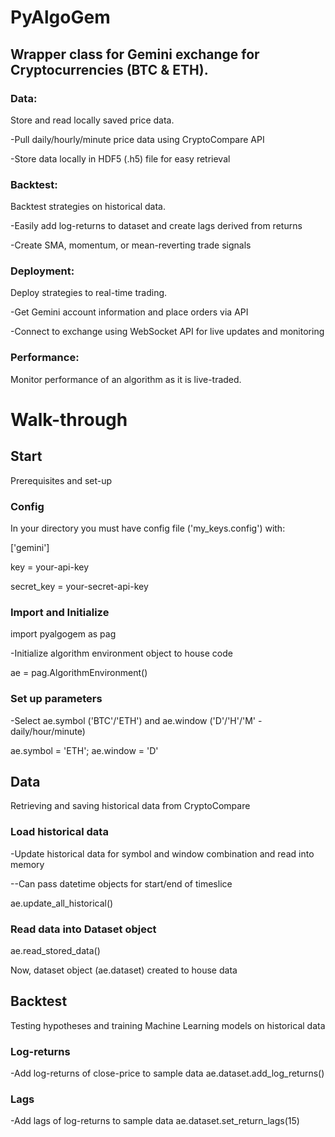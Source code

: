 # PyAlgoGem

## Wrapper class for Gemini exchange for Cryptocurrencies (BTC & ETH).


### Data:

Store and read locally saved price data.

-Pull daily/hourly/minute price data using CryptoCompare API

-Store data locally in HDF5 (.h5) file for easy retrieval

### Backtest:

Backtest strategies on historical data.

-Easily add log-returns to dataset and create lags derived from returns

-Create SMA, momentum, or mean-reverting trade signals

### Deployment:

Deploy strategies to real-time trading.

-Get Gemini account information and place orders via API

-Connect to exchange using WebSocket API for live updates and monitoring

### Performance:

Monitor performance of an algorithm as it is live-traded.



# Walk-through


## Start
Prerequisites and set-up

### Config
In your directory you must have config file ('my_keys.config') with:


['gemini']

key = your-api-key

secret_key = your-secret-api-key



### Import and Initialize
import pyalgogem as pag

-Initialize algorithm environment object to house code

ae = pag.AlgorithmEnvironment()

### Set up parameters

-Select ae.symbol ('BTC'/'ETH') and ae.window ('D'/'H'/'M' - daily/hour/minute)

ae.symbol = 'ETH'; ae.window = 'D' 

## Data
Retrieving and saving historical data from CryptoCompare
### Load historical data
-Update historical data for symbol and window combination and read into memory

--Can pass datetime objects for start/end of timeslice

ae.update_all_historical()

### Read data into Dataset object

ae.read_stored_data()

Now, dataset object (ae.dataset) created to house data

## Backtest
Testing hypotheses and training Machine Learning models on historical data
### Log-returns
-Add log-returns of close-price to sample data
ae.dataset.add_log_returns()

### Lags
-Add lags of log-returns to sample data
ae.dataset.set_return_lags(15)
